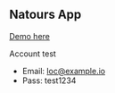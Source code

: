 ## Natours App

[Demo here](https://natours-nodejs-practice-jzid-5z1lnru2q-hoangdloc.vercel.app/)

Account test

- Email: loc@example.io
- Pass: test1234

